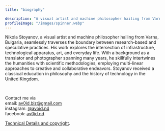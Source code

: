 ```yaml
---
title: "biography"

description: "A visual artist and machine philosopher hailing from Varna, Bulgaria, seamlessly traverses the boundary between research-based and speculative practices."
profileImage: "/images/spinner.webp"
---
```


Nikola Stoyanov, a visual artist and machine philosopher hailing from Varna, Bulgaria, seamlessly traverses the boundary between research-based and speculative practices. His work explores the intersection of infrastructure, technological apparatus, art, and everyday life. With a background as a translator and photographer spanning many years, he skillfully intertwines the humanities with scientific methodologies, employing multi-linear approaches to creative and collaborative endeavors. Stoyanov received a classical education in philosophy and the history of technology in the United Kingdom.

</br>

Contact me via </br>
email: [av0id.biz@gmail.com](mailto:av0id.biz@gmail.com)</br>
instagram: [@avoid.nd](https://www.instagram.com/avoid.nd/)</br>
facebook: [av0id.nd](https://www.facebook.com/av0id.nd/").

[Technical Details and copyright](/tech-spec/tech-spec).
